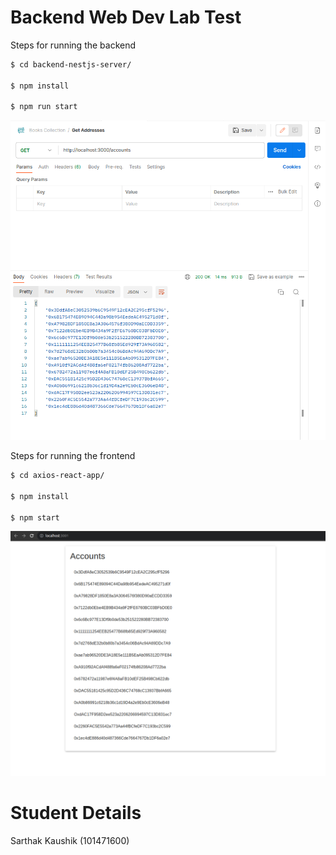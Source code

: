 # Backend Web Dev Lab Test

Steps for running the backend 

```bash
$ cd backend-nestjs-server/

$ npm install

$ npm run start
```

![Output of the project](./images/BackendAPI.png)

Steps for running the frontend

```bash
$ cd axios-react-app/

$ npm install

$ npm start
```

![Output of the project](./images/ReactUIAxiosFetchedData.png)

# Student Details

Sarthak Kaushik (101471600)
